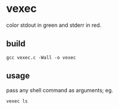 # vexec

color stdout in green and stderr in red.

## build

```
gcc vexec.c -Wall -o vexec
```

## usage

pass any shell command as arguments; eg.

```
vexec ls
```

